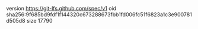 version https://git-lfs.github.com/spec/v1
oid sha256:9f685bd9fdf1f144320c673288673fbb1fd006fc51f6823a1c3e900781d505d8
size 17790
